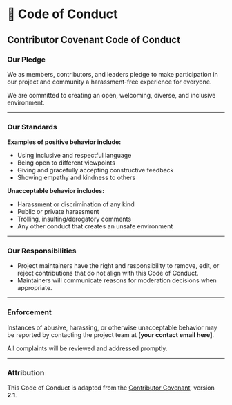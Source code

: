 # 📄 Code of Conduct

## Contributor Covenant Code of Conduct  

### Our Pledge
We as members, contributors, and leaders pledge to make participation in our project and community a harassment-free experience for everyone.  

We are committed to creating an open, welcoming, diverse, and inclusive environment.  

---

### Our Standards

**Examples of positive behavior include:**  
- Using inclusive and respectful language  
- Being open to different viewpoints  
- Giving and gracefully accepting constructive feedback  
- Showing empathy and kindness to others  

**Unacceptable behavior includes:**  
- Harassment or discrimination of any kind  
- Public or private harassment  
- Trolling, insulting/derogatory comments  
- Any other conduct that creates an unsafe environment  

---

### Our Responsibilities
- Project maintainers have the right and responsibility to remove, edit, or reject contributions that do not align with this Code of Conduct.  
- Maintainers will communicate reasons for moderation decisions when appropriate.  

---

### Enforcement
Instances of abusive, harassing, or otherwise unacceptable behavior may be reported by contacting the project team at **[your contact email here]**.  

All complaints will be reviewed and addressed promptly.  

---

### Attribution
This Code of Conduct is adapted from the [Contributor Covenant](https://www.contributor-covenant.org), version **2.1**.  

